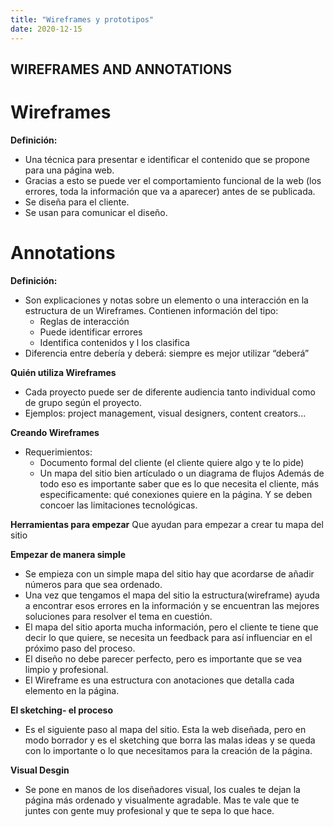 ```yaml
---
title: "Wireframes y prototipos"
date: 2020-12-15
---
```


## WIREFRAMES AND ANNOTATIONS


# Wireframes
**Definición:**
- Una técnica para presentar e identificar el contenido que se propone para una página web.
- Gracias a esto se puede ver el comportamiento funcional de la web (los errores, toda la información que va a aparecer) antes de se publicada.
- Se diseña para el cliente.
- Se usan para comunicar el diseño.

# Annotations
**Definición:**
- Son explicaciones y notas sobre un elemento o una interacción en la estructura de un Wireframes. Contienen información del tipo: 
    - Reglas de interacción
    - Puede identificar errores
    - Identifica contenidos y l los clasifica
- Diferencia entre debería y deberá: siempre es mejor utilizar “deberá”



**Quién  utiliza Wireframes**
- Cada proyecto puede ser de diferente audiencia tanto individual como de grupo según el proyecto.
- Ejemplos: project management, visual designers, content creators...


**Creando Wireframes**
- Requerimientos: 
    - Documento formal del cliente (el cliente quiere algo y te lo pide)
    - Un mapa del sitio bien artículado o un diagrama de flujos
Además de todo eso es importante saber que es lo que necesita el cliente, más especificamente: qué conexiones quiere en la página.
Y se deben concoer las limitaciones tecnológicas.


**Herramientas para empezar**
Que ayudan para empezar a crear tu mapa del sitio


**Empezar de manera simple**
- Se empieza con un simple mapa del sitio hay que acordarse de añadir números para que sea ordenado. 
- Una vez que tengamos el mapa del sitio la estructura(wireframe) ayuda a encontrar esos errores en la información y se encuentran las mejores soluciones para resolver el tema en cuestión. 
- El mapa del sitio aporta mucha información, pero el cliente te tiene que decir lo que quiere, se necesita un feedback para así influenciar en el próximo paso del proceso. 
- El diseño no debe parecer perfecto, pero es importante que se vea limpio y profesional.
- El Wireframe es una estructura con anotaciones que detalla cada elemento en la página.


**El sketching- el proceso**
- Es el siguiente paso al mapa del sitio. Esta la web diseñada, pero en modo borrador y es el sketching que borra las malas ideas y se queda con lo importante o lo que necesitamos para la creación de la página. 


**Visual Desgin**
- Se pone en manos de los diseñadores visual, los cuales te dejan la página más ordenado y visualmente agradable. Mas te vale que te juntes con gente muy profesional y que te sepa lo que hace. 